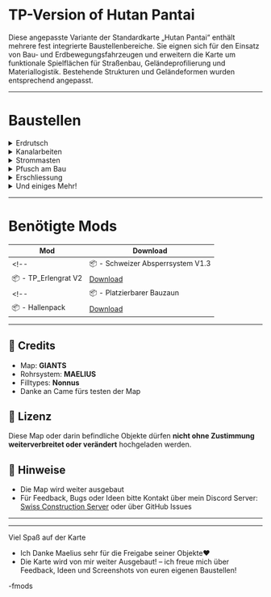 # TP-Version of Hutan Pantai

Diese angepasste Variante der Standardkarte „Hutan Pantai“ enthält mehrere fest integrierte Baustellenbereiche. Sie eignen sich für den Einsatz von Bau- und Erdbewegungsfahrzeugen und erweitern die Karte um funktionale Spielflächen für Straßenbau, Geländeprofilierung und Materiallogistik. Bestehende Strukturen und Geländeformen wurden entsprechend angepasst.

---

# Baustellen
<details>
  <summary>Erdrutsch</summary>

  Ein großer Fels und jede Menge Erdmaterial blockieren die Straße. Deine Aufgabe ist es, das Geröll zu räumen, den Fels zu zerkleinern und die Strecke wieder freizumachen.

  ![Erdrutsch](Screenshot%202025-05-07%20144840.png)

</details>

<details>
  <summary>Kanalarbeiten</summary>

  Durch das letzte grosse Unwetter wurde jede Menge Flusssand in den Kanal geschwemmt. Befreie den Kanal vom Sand, damit er beim nächsten Unwetter nicht ganz verstopft!

  ![Erdrutsch](Screenshot%202025-05-07%20133651.png)

</details>

<details>
  <summary>Strommasten</summary>

  Es wurden neue Hochspannungsleitungen durch das Gebiet genehmigt. Du hast den Auftrag erhalten die Strommästen zu setzen, beachte aber das du vorher das Terrain anpasst. Insgesamt sprechen wir von 21 Masten

  ![Erdrutsch](Screenshot%202025-05-09%20132303.png)

</details>

<details>
  <summary>Pfusch am Bau</summary>

  Erst kürzlich wurden in der Stadt neue Verbundsteine gelegt, allerdings hat der Bauunternehmer gepfuscht und kein Kieskoffer eingebaut, reisse die neuen alten Verbundsteine raus und ersetze das Erdreich mit Kies.

  ![Erdrutsch](Screenshot%202025-05-07%20133651.png)

</details>

<details>
  <summary>Erschliessung</summary>

  Ein Ortansässiger Hotelier will sein Hotel erweitern, dazu muss ein Grundstütz neu erschlossen werden und der Aushub erstellt werden. Momentan ist dein Auftrag auch, die Innere Kanalisation zu erstellen.

  ![Erdrutsch](Screenshot%202025-05-09%20094620.png)

</details>

<details>
  <summary>Und einiges Mehr!</summary>

 Das sind nur einige Baustellen auf der Karte. 

</details>


---

# Benötigte Mods

| Mod | Download |
|-----|----------|
<!--| 📦 - Schweizer Absperrsystem V1.3 | [Download](https://discord.gg/eHB3pfskcU) |-->
| 📦 - TP_Erlengrat V2              | [Download](https://discord.gg/nJgGj7BWX8)     |
<!--| 📦 - Platzierbarer Bauzaun        | [Download](https://example.com/bauzaun)       |
| 📦 - Hallenpack                   | [Download](https://example.com/hallenpack)    |-->

---

## 🧱 Credits

- Map: **GIANTS**
- Rohrsystem: **MAELIUS**
- Filltypes: **Nonnus**
- Danke an Came fürs testen der Map
  
## 📜 Lizenz

Diese Map oder darin befindliche Objekte dürfen **nicht ohne Zustimmung weiterverbreitet oder verändert** hochgeladen werden.

## 📎 Hinweise

- Die Map wird weiter ausgebaut
- Für Feedback, Bugs oder Ideen bitte Kontakt über mein Discord Server: [Swiss Construction Server](https://discord.gg/eHB3pfskcU) oder über GitHub Issues

---

<!--📥 [Map Herunterladen](https://mega.nz/file/mlxhUSKC#PhJMCs0tUBIRU8H22pqZ4YVoCzyQHXV-nXI-Lhv1L7I)-->


---

Viel Spaß auf der Karte 
- Ich Danke Maelius sehr für die Freigabe seiner Objekte❤️
- Die Karte wird von mir weiter Ausgebaut!
– ich freue mich über Feedback, Ideen und Screenshots von euren eigenen Baustellen!

-fmods





